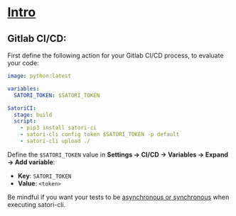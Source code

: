 # [Intro](README.md)
## Gitlab CI/CD:

First define the following action for your Gitlab CI/CD process, to evaluate your code:

```yml
image: python:latest

variables:
  SATORI_TOKEN: $SATORI_TOKEN

SatoriCI:
  stage: build
  script:
    - pip3 install satori-ci
    - satori-cli config token $SATORI_TOKEN -p default
    - satori-cli upload ./
```

Define the `$SATORI_TOKEN` value in **Settings -> CI/CD -> Variables -> Expand -> Add variable**:
- **Key**: `SATORI_TOKEN`
- **Value**: `<token>`


Be mindful if you want your tests to be [asynchronous or synchronous](asynchronous_and_synchronous_executions) when executing satori-cli.